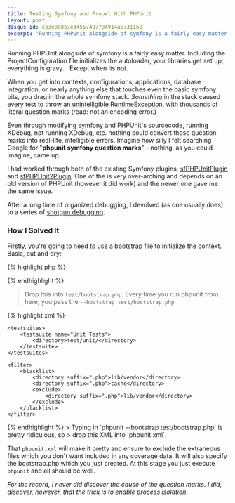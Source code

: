 ```yaml
---
title: Testing Symfony and Propel With PHPUnit
layout: post
disqus_id: eb3e0a8b7ed4557497784914a5731168
excerpt: "Running PHPUnit alongside of symfony is a fairly easy matter. Including the ProjectConfiguration file initializes the autoloader, your libraries get set up, everything is gravy... Except when its not."
---
```


Running PHPUnit alongside of symfony is a fairly easy matter. Including the
ProjectConfiguration file initializes the autoloader, your libraries get
set up, everything is gravy... Except when its not.

When you get into contexts, configurations, applications, database
integration, or nearly anything else that touches even the basic symfony bits,
you drag in the whole symfony stack. *Something* in the stack caused every test
to throw an [unintelligible RuntimeException](/resources/2010-11-30.txt),
with thousands of literal question marks (read: not an encoding error.)

Even through modifying symfony and PHPUnit's sourcecode, running XDebug, not
running XDebug, etc. nothing could convert those question marks into real-life,
intelligible errors. Imagine how silly I felt searching Google for "**phpunit
symfony question marks**" - nothing, as you could imagine, came up.

I had worked through both of the existing Symfony plugins,
[sfPHPUnitPlugin](http://www.symfony-project.org/plugins/sfPhpunitPlugin) and
[sfPHPUnit2Plugin](http://www.symfony-project.org/plugins/sfPHPUnit2Plugin).
One of the is very over-arching and depends on an old version of PHPUnit
(however it did work) and the newer one gave me the same issue.

After a long time of organized debugging, I devolved (as one usually does) to a
series of [shotgun debugging](http://en.wikipedia.org/wiki/Shotgun_debugging).

### How I Solved It
Firstly, you're going to need to use a bootstrap file to initialize the
context. Basic, cut and dry:

{% highlight php %}
<?php
$path = realpath(dirname(__FILE__) . '/../config/');
require_once $path . '/ProjectConfiguration.class.php';

// Initialize the application
$m = ProjectConfiguration::getApplicationConfiguration('frontend',
                                                       'testing', true);

// Now initialize the database bits
sfContext::createInstance($m);
new sfDatabaseManager($m);

error_reporting(E_ALL | E_STRICT);
ini_set('display_errors', true);
?>
{% endhighlight %}
> Drop this into `test/bootstrap.php`. Every time you run phpunit from here, you
> pass the `--bootstrap test/bootstrap.php`

{% highlight xml %}
<phpunit
    colors="true"
    verbose="true"
    convertErrorsToExceptions="true"
    convertNoticesToExceptions="true"
    convertWarningsToExceptions="true"
    stopOnFailure="true"
    processIsolation="false"
    syntaxCheck="true"
    bootstrap="test/bootstrap.php">

    <testsuites>
        <testsuite name="Unit Tests">
            <directory>test/unit/</directory>
        </testsuite>
    </testsuites>

    <filter>
        <blacklist>
            <directory suffix=".php">lib/vendor</directory>
            <directory suffix=".php">cache</directory>
            <exclude>
                <directory suffix=".php">lib/vendor</directory>
            </exclude>
        </blacklist>
    </filter>
</phpunit>
{% endhighlight %}
> Typing in `phpunit --bootstrap test/bootstrap.php` is pretty ridiculous, so
> drop this XML into `phpunit.xml`.

That `phpunit.xml` will make it pretty and ensure to exclude the extraneous
files which you don't want included in any coverage data. It will also
specify the bootstrap.php which you just created. At this stage you just
execute `phpunit` and all should be well.

*For the record, I never did discover the cause of the question marks. I did,
discover, however, that the trick is to enable process isolation.*
